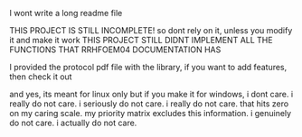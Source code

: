 I wont write a long readme file

THIS PROJECT IS STILL INCOMPLETE! so dont rely on it, unless you modify it and make it work
THIS PROJECT STILL DIDNT IMPLEMENT ALL THE FUNCTIONS THAT RRHFOEM04 DOCUMENTATION HAS

I provided the protocol pdf file with the library, if you want to add features, then check it out

and yes, its meant for linux only but if you make it for windows, i dont care. i really do not care. i seriously do not care. i really do not care. that hits zero on my caring scale. my priority matrix excludes this information. i genuinely do not care. i actually do not care.
